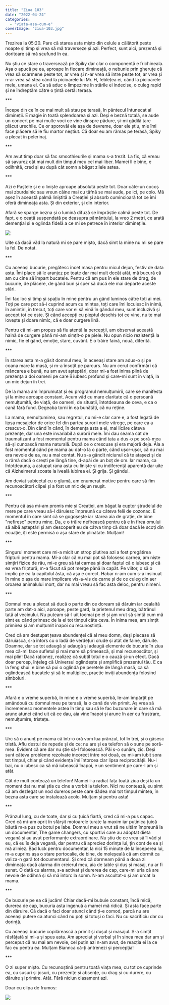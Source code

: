 ```yaml
---
title: "Ziua 103"
date: "2022-04-24"
categories: 
  - "viata-asa-cum-e"
coverImage: "ziua-103.jpg"
---
```


Trezirea la 05:20. Pare că starea asta mișto din celule a călătorit peste noapte și timp și vrea să mă traverseze și azi. Perfect, sunt aici, prezentă și doritoare să mă scufund în ea.

Nu știu ce stare o traversează pe Spiky dar clar o componentă e frichineala. Așa o apucă pe ea, aproape în fiecare dimineață, o nebunie prin gheruțe că vrea să scarmene peste tot, ar vrea și n-ar vrea să intre peste tot, ar vrea și n-ar vrea să stea când la picioarele lui Mr. H, feblețea ei, când la picioarele mele, umana ei. Ca să aduc o limpezime în stările ei indecise, o culeg rapid și ne îndreptăm către o țintă certă: terasa. 

\*\*\*

Începe din ce în ce mai mult să stau pe terasă, în pântecul întunecat al dimineții. E magie în toată splendoarea și azi. Deși e beznă totală, se aude un concert pe mai multe voci ce vine dinspre pădure, și-mi gâdilă tare plăcut urechile. Ce or sporovăi ele așa de devreme, doar ele știu, mie îmi face plăcere să le fiu martor neștiut. Că doar eu am rămas pe terasă, Spiky a plecat în pelerinaj.

\*\*\*

Am avut timp doar să fac smoothieurile și mama s-a trezit. La fix, că vreau să savurez cât mai mult din timpul meu cel mai liber. Mamei îi e bine, e odihnită, cred și eu după cât somn a băgat zilele astea. 

\*\*\*

Azi e Paștele și e o liniște aproape absolută peste tot. Doar câte-un cocoș mai zburdalnic sau vreun câine mai cu țâfnă se mai aude, pe ici, pe colo. Mă așez în această palmă liniștită a Creației și absorb cumincioară tot ce îmi oferă dimineața asta. Și din exterior, și din interior.

Afară se sparge bezna și o lumină difuză se împrăștie calmă peste tot. De fapt, e o ceață suspendată pe deasupra pământului, la vreo 2 metri, ce arată demențial și e oglinda fidelă a ce mi se petrece în interior diminețile.

![](images/ziua-103-1024x576.jpeg)

Uite că dacă văd la natură mi se pare mișto, dacă simt la mine nu mi se pare la fel. De notat. 

\*\*\*

Cu aceeași bucurie, pregătesc încet masa pentru micul dejun, festiv de data asta. Îmi place să le aranjez pe toate dar mai mult decât atât, mă bucură că am cu cine să împart bucatele. Pentru că am pus în ele stare de drag, de bucurie, de plăcere, de gând bun și sper să ducă ele mai departe aceste stări. 

Îmi fac loc și timp și spațiu în mine pentru un gând luminos către toți ai mei. Toți pe care pot să-i cuprind acum cu mintea, toți care îmi locuiesc în inimă, în amintiri, în trecut, toți care vor ei să vină în gândul meu, sunt incluzivă și accept tot ce este. Și când accepți cu pieptul deschis tot ce vine, nu te mai lovește și doare nimic, că e doar curgere lină. 

Pentru că mi-am propus să fiu atentă la percepții, am observat această haină de curgere până mi-am simțit-o pe piele. Nu opun nicio rezistență la nimic, fie el gând, emoție, stare, cuvânt. E o trăire faină, nouă, diferită. 

\*\*\*

În starea asta m-a găsit domnul meu, în aceeași stare am adus-o și pe coana mare la masă, și m-a însoțit pe parcurs. Nu am cerut confirmări că mâncarea e bună, nu am avut așteptări, doar mi-a fost inima plină de prezența a doi oameni pe care îi iubesc profund și care-mi sunt în viață, la un mic dejun în trei.

De la mama am împrumutat și eu programul nemulțumirii, care se manifesta și la mine aproape constant. Acum văd cu mare claritate că o persoană nemulțumită, de viață, de oameni, de situații, întotdeauna de ceva, e ca o cană fără fund. Degeaba torni în ea bunătăți, că nu reține.

La mama, nemulțumirea, sau regretul, nu mi-e clar care e, a fost legată de lipsa mesajelor de orice fel din partea surorii mele vitrege, pe care ea a crescut-o. Din când în când, în demența asta a ei, mai licăre câteva prezențe, dar una este invariabil a surorii mele. Îmi dau seama cât de traumatizant a fost momentul pentru mama când tata a dus-o pe soră-mea să-și cunoască mama naturală. După ce o crescuse și era majoră deja. Ăla a fost momentul când pe mama au dat-o la o parte, când ușor-ușor, că nu mai era nevoie de ea, nu a mai contat. Nu s-a gândit niciunul că te atașezi și de o râmă dacă o crești pe lângă tine, d-apăi de un boț de om. Iar mama, ca întotdeauna, a astupat rana asta cu liniște și cu indiferență aparentă dar uite că Alzheimerul scoate la iveală iubirea ei. Și grija. Și gândul.

Am deviat subiectul cu o glumă, am enumerat motive pentru care să fim recunoscători clipei și a fost un mic dejun reușit. 

\*\*\*

Pentru că așa mi-am promis mie și Creației, am băgat la cuptor ștrudelul de mere pe care vreau să-l dăruiesc împreună cu câteva felii de cozonac. E momentul în care simt că se gogoșește iar starea aia de grație, de bine "nefiresc" pentru mine. Da, e o trăire nefirească pentru că e în firea omului să aibă așteptări și am descoperit eu de câtva timp că doar dacă le scoți din ecuație, îți este permisă o așa stare de plinătate. Mulțam!

\*\*\*

Singurul moment care mi-a micit un strop plutirea azi a fost pregătirea fripturii pentru mama. Mi-a clar că nu mai pot să folosesc carnea, am niște simțiri fizice de rău, mi-e greu să tai carnea și doar faptul că o iubesc și că ea vrea friptură, m-a făcut să pot merge până la capăt. Pe viitor, o să o implic pe ea la capitolul ăsta, că așa e corect. Habar n-am cum s-a insinuat în mine o așa de mare implicare vis-a-vis de carne și de ce culeg din aer oroarea animalului mort, dar nu mai vreau să fac asta deloc, pentru nimeni.

\*\*\*

Domnul meu a plecat să ducă o parte din ce doream să dăruim iar cealaltă parte am dat-o aici, aproape, peste gard, la prietenul meu drag, bătrânul tată al vecinului. Nu puteam să-l uit tocmai pe el și am vrut să simtă cum mă simt eu când primesc de la el tot timpul câte ceva. În inima mea, am simțit primirea și am mulțumit înapoi cu recunoștință. 

Cred că am destupat țeava abundenței că al meu domn, deși plecase să dăruiască, s-a întors cu o ladă de verdețuri crude și atât de faine, dăruite. Doamne, dar se tot adaugă și adaugă și adaugă elemente de bucurie în ziua mea că-mi face sufletul și mai mare să primească, și mai recunoscător, și mai plin! Dacă raționez, realizez că subtil totul e o cauză și-un efect. Dacă doar percep, înțeleg că Universul oglindește și amplifică prezentul tău. E ca la feng shui: e bine să pui o oglindă pe peretele de lângă masă, ca să oglindească bucatele și să le multiplice, practic inviți abundența folosind simboluri. 

\*\*\*

Afară e o vreme superbă, în mine e o vreme superbă, le-am împărțit pe amândouă cu domnul meu pe terasă, la o cană de vin primit. Aș vrea să încremenesc momentele astea în timp sau să le fac buzunare în care să mă arunc atunci când uit că ce dau, aia vine înapoi și arunc în aer cu frustrare, nemulțumire, tristețe. 

\*\*\*

Urc să o anunț pe mama că într-o oră vom lua prânzul, tot în trei, și o găsesc tristă. Aflu destul de repede și de ce: nu are și ea telefon să o sune pe soră-mea. Evident că are dar nu știe să-l folosească. Păi s-o sunăm, zic. Deși sunt câteva probleme rezolvate incorect între noi două, eu mi-am iubit sora tot timpul, chiar și când evidența îmi întorcea clar lipsa reciprocității. Nu-i bai, nu o iubesc ca să mă iubească înapoi, e un sentiment pe care-l am și atât.

Cât de mult contează un telefon! Mamei i-a radiat fața toată ziua deși la un moment dat nu mai știa cu cine a vorbit la telefon. Nici nu contează, eu simt că am dezlegat un nod dureros peste care dădea mai tot timpul mintea, în bezna asta care se instalează acolo. Mulțam și pentru asta!

\*\*\*

Prânzul lung, cu de toate, dar și cu țuică fiartă, cred că mi-a pus capac. Cred că mi-am oprit în sfârșit motoarele turate la maxim iar puținica țuică băută m-a pus cu botul pe labe. Domnul meu a vrut să ne uităm împreună la un documentar, The game changers, cu sportivi care au adoptat dieta vegană și au avut performanțe extraordinare. Nu știu de ce vrea să îl văd și eu, că eu îs deja vegană, dar pentru că apreciez dorința lui, țin cont de ea și mă aliniez. Bad luck pentru documentar, la nici 15 minute de la începerea lui, m-a cuprins așa o stare portocalie, de bine, de moleșeală că am dormit ca valiza-n gară tot documentarul. Și cred că dormeam până a doua zi dimineața dacă alarma din creierul meu, aia de table și duș și masaj, nu ar fi sunat. O dată cu alarma, s-a activat și durerea de cap, care-mi urla că are nevoie de odihnă și să mă întorc la somn. N-am ascultat-o și am urcat la mama.

\*\*\*

Ce bucurie pe ea că jucăm! Chiar dacă-mi bubuie constant, încă mică, durerea de cap, bucuria asta ingenuă a mamei mă ridică. Și asta face parte din dăruire. Că dacă o faci doar atunci când ți-e comod, parcă nu are aceeași putere ca atunci când nu poți și totuși o faci. Nu cu sacrificiu dar cu dorință.

Cu aceeași bucurie copilărească a primit și dușul și masajul. S-a simțit răsfățată și mi-a și spus asta. Am apreciat și verbal și în sinea mea dar am și perceput că nu mai am nevoie, cel puțin azi n-am avut, de reacția ei la ce fac eu pentru ea. Mulțam Biannca că-ți antrenezi și percepția!

\*\*\*

O zi super mișto. Cu recunoștină pentru toată viața mea, cu tot ce cuprinde ea, cu susuri și josuri, cu prezențe și absențe, cu drag și cu durere, cu dăruire și primire. Atât. Fără niciun clasament azi.

Doar cu clipa de frumos:

![](images/door.jpeg)
